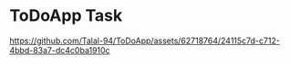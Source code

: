 # ToDoApp Task 



https://github.com/Talal-94/ToDoApp/assets/62718764/24115c7d-c712-4bbd-83a7-dc4c0ba1910c

